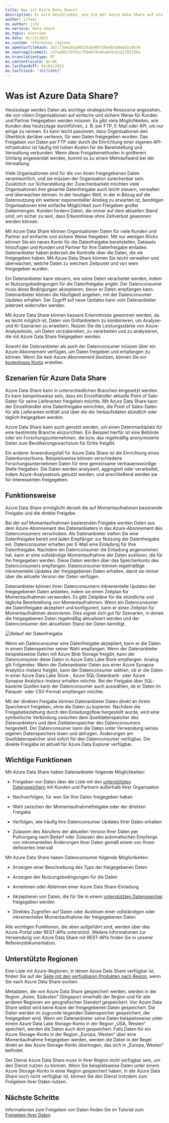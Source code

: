 ```yaml
---
title: Was ist Azure Data Share?
description: Es wird beschrieben, wie Sie mit Azure Data Share auf einfache und sichere Weise Daten für viele Kunden und Partner freigeben.
author: jifems
ms.author: jife
ms.service: data-share
ms.topic: overview
ms.date: 02/23/2021
ms.custom: references_regions
ms.openlocfilehash: 3a7c73e4a5ba00155ab905f28edbcb0eb42c0539
ms.sourcegitcommit: c27a20b278f2ac758447418ea4c8c61e27927d6a
ms.translationtype: HT
ms.contentlocale: de-DE
ms.lasthandoff: 03/03/2021
ms.locfileid: "101724862"
---
```

# <a name="what-is-azure-data-share"></a>Was ist Azure Data Share?

Heutzutage werden Daten als wichtige strategische Ressource angesehen, die von vielen Organisationen auf einfache und sichere Weise für Kunden und Partner freigegeben werden müssen. Es gibt viele Möglichkeiten, wie Kunden dies heutzutage durchführen, z. B. per FTP, E-Mail oder API, um nur einige zu nennen. Es kann leicht passieren, dass Organisationen den Überblick darüber verlieren, für wen Daten freigegeben wurden. Das Freigeben von Daten per FTP oder durch die Einrichtung einer eigenen API-Infrastruktur ist häufig mit hohen Kosten für die Bereitstellung und Verwaltung verbunden. Wenn diese Freigabemethoden in größerem Umfang angewendet werden, kommt es zu einem Mehraufwand bei der Verwaltung. 

Viele Organisationen sind für die von ihnen freigegebenen Daten verantwortlich, und sie müssen der Organisation zurechenbar sein. Zusätzlich zur Sicherstellung der Zurechenbarkeit möchten viele Organisationen ihre gesamte Datenfreigabe auch leicht steuern, verwalten und überwachen können. In der heutigen Welt, in der in Bezug auf die Datennutzung ein weiterer exponentieller Anstieg zu erwarten ist, benötigen Organisationen eine einfache Möglichkeit zum Freigeben großer Datenmengen. Kunden fordern Daten, die immer auf dem aktuellen Stand sind, um sicher zu sein, dass Erkenntnisse ohne Zeitverlust gewonnen werden können.

Mit Azure Data Share können Organisationen Daten für viele Kunden und Partner auf einfache und sichere Weise freigeben. Mit nur wenigen Klicks können Sie ein neues Konto für die Datenfreigabe bereitstellen, Datasets hinzufügen und Kunden und Partner für Ihre Datenfreigabe einladen. Datenanbieter haben jederzeit die Kontrolle über die Daten, die sie freigegeben haben. Mit Azure Data Share können Sie leicht verwalten und überwachen, welche Daten zu welchem Zeitpunkt und von wem freigegeben wurden. 

Ein Datenanbieter kann steuern, wie seine Daten verarbeitet werden, indem er Nutzungsbedingungen für die Datenfreigabe angibt. Der Datenconsumer muss diese Bedingungen akzeptieren, bevor er Daten empfangen kann. Datenanbieter können die Häufigkeit angeben, mit der Datenconsumer Updates erhalten. Der Zugriff auf neue Updates kann vom Datenanbieter jederzeit widerrufen werden. 

Mit Azure Data Share können bessere Erkenntnisse gewonnen werden, da es leicht möglich ist, Daten von Drittanbietern zu kombinieren, um Analyse- und KI-Szenarien zu erweitern. Nutzen Sie die Leistungsstärke von Azure-Analysetools, um Daten vorzubereiten, zu verarbeiten und zu analysieren, die mit Azure Data Share freigegeben werden. 

Sowohl der Datenanbieter als auch der Datenconsumer müssen über ein Azure-Abonnement verfügen, um Daten freigeben und empfangen zu können. Wenn Sie kein Azure-Abonnement besitzen, können Sie ein [kostenloses Konto](https://azure.microsoft.com/free/) erstellen.

## <a name="scenarios-for-azure-data-share"></a>Szenarien für Azure Data Share

Azure Data Share kann in unterschiedlichen Branchen eingesetzt werden. Es kann beispielsweise sein, dass ein Einzelhändler aktuelle Point of Sale-Daten für seine Lieferanten freigeben möchte. Mit Azure Data Share kann der Einzelhändler eine Datenfreigabe einrichten, die Point of Sales-Daten für alle Lieferanten enthält und über die die Verkaufsdaten stündlich oder täglich freigegeben werden. 

Azure Data Share kann auch genutzt werden, um einen Datenmarktplatz für eine bestimmte Branche einzurichten. Ein Beispiel hierfür ist eine Behörde oder ein Forschungsunternehmen, die bzw. das regelmäßig anonymisierte Daten zum Bevölkerungswachstum für Dritte freigibt. 

Ein anderer Anwendungsfall für Azure Data Share ist die Einrichtung eines Datenkonsortiums. Beispielsweise können verschiedene Forschungsunternehmen Daten für eine gemeinsame vertrauenswürdige Stelle freigeben. Die Daten werden analysiert, aggregiert oder verarbeitet, indem Azure-Analysetools genutzt werden, und anschließend werden sie für Interessenten freigegeben. 

## <a name="how-it-works"></a>Funktionsweise

Azure Data Share ermöglicht derzeit die auf Momentaufnahmen basierende Freigabe und die direkte Freigabe. 

Bei der auf Momentaufnahmen basierenden Freigabe werden Daten aus dem Azure-Abonnement des Datenanbieters in das Azure-Abonnement des Datenconsumers verschoben. Als Datenanbieter stellen Sie eine Datenfreigabe bereit und laden Empfänger zur Nutzung der Datenfreigabe ein. Datenconsumer erhalten per E-Mail eine Einladung für Ihre Datenfreigabe. Nachdem ein Datenconsumer die Einladung angenommen hat, kann er eine vollständige Momentaufnahme der Daten auslösen, die für ihn freigegeben werden. Diese Daten werden über das Speicherkonto des Datenconsumers empfangen. Datenconsumer können regelmäßige inkrementelle Updates der freigegebenen Daten erhalten, damit sie immer über die aktuelle Version der Daten verfügen. 

Datenanbieter können ihren Datenconsumern inkrementelle Updates der freigegebenen Daten anbieten, indem sie einen Zeitplan für Momentaufnahmen verwenden. Es gibt Zeitpläne für die stündliche und tägliche Bereitstellung von Momentaufnahmen. Wenn ein Datenconsumer die Datenfreigabe akzeptiert und konfiguriert, kann er einen Zeitplan für Momentaufnahmen abonnieren. Dies eignet sich gut für Szenarien, in denen die freigegebenen Daten regelmäßig aktualisiert werden und der Datenconsumer den aktuellsten Stand der Daten benötigt. 

![Ablauf der Datenfreigabe](media/data-share-flow.png)

Wenn ein Datenconsumer eine Datenfreigabe akzeptiert, kann er die Daten in einem Datenspeicher seiner Wahl empfangen. Wenn der Datenanbieter beispielsweise Daten mit Azure Blob Storage freigibt, kann der Datenconsumer diese Daten in Azure Data Lake Store empfangen. Analog gilt Folgendes: Wenn der Datenanbieter Daten aus einer Azure Synapse Analytics-Instanz freigibt, kann der Datenconsumer wählen, ob er die Daten in einer Azure Data Lake Store-, Azure SQL-Datenbank- oder Azure Synapse Analytics-Instanz erhalten möchte. Bei der Freigabe über SQL-basierte Quellen kann der Datenconsumer auch auswählen, ob er Daten im Parquet- oder CSV-Format empfangen möchte. 

Mit der direkten Freigabe können Datenanbieter Daten direkt an ihrem Speicherort freigeben, ohne die Daten zu kopieren. Nachdem die Freigabebeziehung durch den Einladungsflow hergestellt wurde, wird eine symbolische Verbindung zwischen dem Quelldatenspeicher des Datenanbieters und dem Zieldatenspeicher des Datenconsumers hergestellt. Der Datenconsumer kann die Daten unter Verwendung seines eigenen Datenspeichers lesen und abfragen. Änderungen am Quelldatenspeicher sind sofort für den Datenconsumer verfügbar. Die direkte Freigabe ist aktuell für Azure Data Explorer verfügbar.

## <a name="key-capabilities"></a>Wichtige Funktionen

Mit Azure Data Share haben Datenanbieter folgende Möglichkeiten:

* Freigeben von Daten über die Liste mit den [unterstützten Datenspeichern](supported-data-stores.md) mit Kunden und Partnern außerhalb Ihrer Organisation

* Nachverfolgen, für wen Sie Ihre Daten freigegeben haben

* Wahl zwischen der Momentaufnahmefreigabe oder der direkten Freigabe

* Verfolgen, wie häufig Ihre Datenconsumer Updates Ihrer Daten erhalten

* Zulassen des Abrufens der aktuellen Version Ihrer Daten per Pullvorgang nach Bedarf oder Zulassen des automatischen Empfangs von inkrementellen Änderungen Ihrer Daten gemäß einem von Ihnen definierten Intervall

Mit Azure Data Share haben Datenconsumer folgende Möglichkeiten: 

* Anzeigen einer Beschreibung des Typs der freigegebenen Daten

* Anzeigen der Nutzungsbedingungen für die Daten

* Annehmen oder Ablehnen einer Azure Data Share-Einladung

* Akzeptieren von Daten, die für Sie in einem [unterstützten Datenspeicher](supported-data-stores.md) freigegeben werden

* Direktes Zugreifen auf Daten oder Auslösen einer vollständigen oder inkrementellen Momentaufnahme der freigegebenen Daten

Alle wichtigen Funktionen, die oben aufgeführt sind, werden über das Azure-Portal oder REST-APIs unterstützt. Weitere Informationen zur Verwendung von Azure Data Share mit REST-APIs finden Sie in unserer Referenzdokumentation. 

## <a name="supported-regions"></a>Unterstützte Regionen

Eine Liste mit Azure-Regionen, in denen Azure Data Share verfügbar ist, finden Sie auf der [Seite mit den verfügbaren Produkten nach Region](https://azure.microsoft.com/global-infrastructure/services/?products=data-share), wenn Sie nach Azure Data Share suchen. 

Metadaten, die von Azure Data Share gespeichert werden, werden in der Region „Asien, Südosten“ (Singapur) innerhalb der Region und für alle anderen Regionen am geografischen Standort gespeichert. Von Azure Data Share selbst wird keine Kopie der freigegebenen Daten gespeichert. Die Daten werden im zugrunde liegenden Datenspeicher gespeichert, der freigegeben wird. Wenn ein Datenanbieter seine Daten beispielsweise unter einem Azure Data Lake Storage-Konto in der Region „USA, Westen“ speichert, werden die Daten auch dort gespeichert. Falls Daten für ein Azure Storage-Konto in der Region „Europa, Westen“ über eine Momentaufnahme freigegeben werden, werden die Daten in der Regel direkt an das Azure Storage-Konto übertragen, das sich in „Europa, Westen“ befindet. 

Der Dienst Azure Data Share muss in Ihrer Region nicht verfügbar sein, um den Dienst nutzen zu können. Wenn Sie beispielsweise Daten unter einem Azure Storage-Konto in einer Region gespeichert haben, in der Azure Data Share noch nicht verfügbar ist, können Sie den Dienst trotzdem zum Freigeben Ihrer Daten nutzen. 

## <a name="next-steps"></a>Nächste Schritte

Informationen zum Freigeben von Daten finden Sie im Tutorial zum [Freigeben Ihrer Daten](share-your-data.md).
